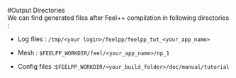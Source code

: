 #Output Directories    
We can find generated files after Feel++ compilation in following directories :   
- Log files : `/tmp/<your login>/feelpp/feelpp_tut_<your_app_name>` 

-  Mesh : `$FEELPP_WORKDIR/feel/<your_app_name>/np_1`   

- Config files :`$FEELPP_WORKDIR/<your_build_folder>/doc/manual/tutorial`